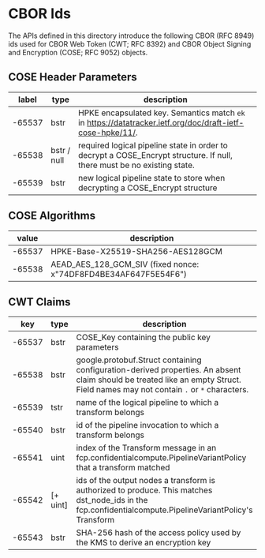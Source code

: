 # CBOR Ids

The APIs defined in this directory introduce the following CBOR (RFC 8949) ids
used for CBOR Web Token (CWT; RFC 8392) and CBOR Object Signing and Encryption
(COSE; RFC 9052) objects.

## COSE Header Parameters

label  | type | description
------ | ---- | -----------
-65537 | bstr | HPKE encapsulated key. Semantics match `ek` in https://datatracker.ietf.org/doc/draft-ietf-cose-hpke/11/.
-65538 | bstr / null | required logical pipeline state in order to decrypt a COSE_Encrypt structure. If null, there must be no existing state.
-65539 | bstr | new logical pipeline state to store when decrypting a COSE_Encrypt structure

## COSE Algorithms

value  | description
------ | ---------------------------------------------------------------
-65537 | HPKE-Base-X25519-SHA256-AES128GCM
-65538 | AEAD_AES_128_GCM_SIV (fixed nonce: x"74DF8FD4BE34AF647F5E54F6")

## CWT Claims

key    | type | description
------ | ---- | -----------
-65537 | bstr | COSE_Key containing the public key parameters
-65538 | bstr | google.protobuf.Struct containing configuration-derived properties. An absent claim should be treated like an empty Struct. Field names may not contain `.` or `*` characters.
-65539 | tstr | name of the logical pipeline to which a transform belongs
-65540 | bstr | id of the pipeline invocation to which a transform belongs
-65541 | uint | index of the Transform message in an fcp.confidentialcompute.PipelineVariantPolicy that a transform matched
-65542 | [+ uint] | ids of the output nodes a transform is authorized to produce. This matches dst_node_ids in the fcp.confidentialcompute.PipelineVariantPolicy's Transform
-65543 | bstr | SHA-256 hash of the access policy used by the KMS to derive an encryption key
